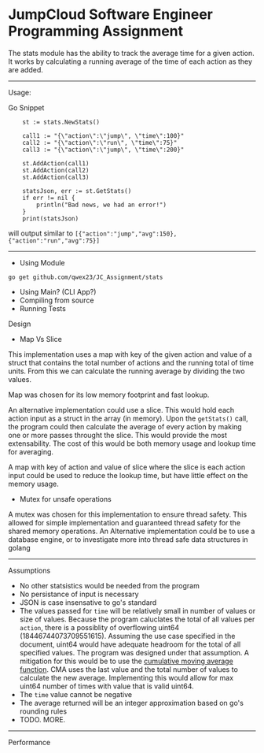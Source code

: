 # JumpCloud Software Engineer Programming Assignment

The stats module has the ability to track the average  time for a given action. It works by calculating a running average of the time of each action as they are added. 

- --
Usage:

Go Snippet 
```
    st := stats.NewStats()

	call1 := "{\"action\":\"jump\", \"time\":100}"
	call2 := "{\"action\":\"run\", \"time\":75}"
	call3 := "{\"action\":\"jump\", \"time\":200}"

	st.AddAction(call1)
	st.AddAction(call2)
	st.AddAction(call3)

	statsJson, err := st.GetStats()
	if err != nil {
		println("Bad news, we had an error!")
	}
	print(statsJson)
```
will output similar to 
`[{"action":"jump","avg":150},{"action":"run","avg":75}]`
- --
- Using Module

`go get github.com/qwex23/JC_Assignment/stats`
- Using Main? (CLI App?)
- Compiling from source
- Running Tests

Design

- Map Vs Slice 

This implementation uses a map with key of the given action and value of a struct that contains the total number of actions and the running total of time units. From this we can calculate the running average by dividing the two values. 

Map was chosen for its low memory footprint and fast lookup.

An alternative implementation could use a slice. This would hold each action input as a struct in the array (in memory). Upon the `getStats()` call, the program could then calculate the average of every action by making one or more passes throught the slice. This would provide the most extensability. The cost of this would be both memory usage and lookup time for averaging. 

 A map with key of action and value of slice where the slice is each action input could be used to reduce the lookup time, but have little effect on the memory usage. 

- Mutex for unsafe operations

A mutex was chosen for this implementation to ensure thread safety. This allowed for simple implementation and guaranteed thread safety for the shared memory operations. An Alternative implementation could be to use a database engine, or to investigate more into thread safe data structures in golang

- --

Assumptions

- No other statsistics would be needed from the program
- No persistance of input is necessary
- JSON is case insensative to go's standard
- The values passed for `time` will be relatively small in number of values or size of values. Because the program caluclates the total of all values per `action`, there is a possiblity of overflowing uint64 (18446744073709551615). Assuming the use case specified in the document, uint64 would have adequate headroom for the total of all specified values. The program was designed under that assumption. A mitigation for this would be to use the [cumulative moving average function](https://en.wikipedia.org/wiki/Moving_average). CMA uses the last value and the total number of values to calculate the new average. Implementing this would allow for max uint64 number of times with value that is valid uint64.
- The `time` value cannot be negative
- The average returned will be an integer approximation based on go's rounding rules
- TODO. MORE.


- --
Performance